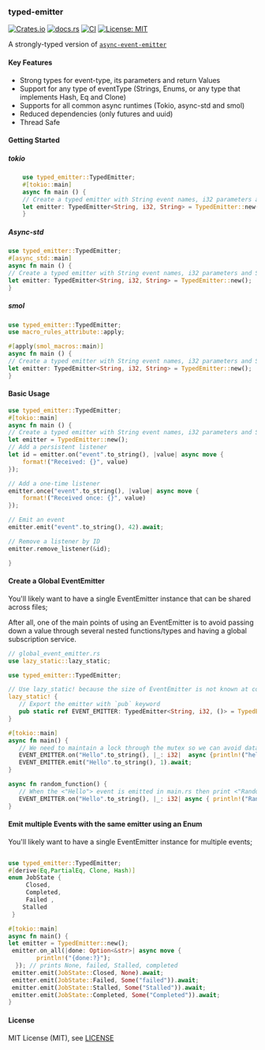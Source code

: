 ### typed-emitter

[![Crates.io](https://img.shields.io/crates/v/typed-emitter)](https://crates.io/crates/typed-emitter)
[![docs.rs](https://img.shields.io/docsrs/async-event-emitter)](https://docs.rs/typed-emitter/)
[![CI](https://github.com/spencerjibz/typed-emitter/actions/workflows/ci.yml/badge.svg)](https://github.com/spencerjibz/typed-emitter/actions/workflows/ci.yml)
[![License: MIT](https://img.shields.io/badge/License-MIT-yellow.svg)](https://opensource.org/licenses/MIT)

A strongly-typed version of [`async-event-emitter`](https://crates.io/crates/async-event-emitter)

#### Key Features

- Strong types  for event-type, its parameters and return Values
- Support for any type of eventType (Strings, Enums, or any type that implements Hash, Eq and Clone)
- Supports for all common async runtimes (Tokio, async-std and smol)
- Reduced dependencies (only futures and uuid)
- Thread Safe

#### Getting Started

##### tokio

```rust
    use typed_emitter::TypedEmitter;
    #[tokio::main]
    async fn main () {
    // Create a typed emitter with String event names, i32 parameters and String return values
    let emitter: TypedEmitter<String, i32, String> = TypedEmitter::new();
    }

```

##### Async-std

```rust
use typed_emitter::TypedEmitter;
#[async_std::main]
async fn main () {
// Create a typed emitter with String event names, i32 parameters and String return values
let emitter: TypedEmitter<String, i32, String> = TypedEmitter::new();
}

```

##### smol

```rust
use typed_emitter::TypedEmitter;
use macro_rules_attribute::apply;

#[apply(smol_macros::main)]
async fn main () {
// Create a typed emitter with String event names, i32 parameters and String return values
let emitter: TypedEmitter<String, i32, String> = TypedEmitter::new();
}

```

#### Basic Usage

```rust
use typed_emitter::TypedEmitter;
#[tokio::main]
async fn main () {
// Create a typed emitter with String event names, i32 parameters and String return values
let emitter = TypedEmitter::new();
// Add a persistent listener
let id = emitter.on("event".to_string(), |value| async move {
    format!("Received: {}", value)
});

// Add a one-time listener
emitter.once("event".to_string(), |value| async move {
    format!("Received once: {}", value)
});

// Emit an event
emitter.emit("event".to_string(), 42).await;

// Remove a listener by ID
emitter.remove_listener(&id);

}

```

#### Create a Global EventEmitter

You'll likely want to have a single EventEmitter instance that can be shared across files;<br>

After all, one of the main points of using an EventEmitter is to avoid passing down a value through several nested functions/types and having a global subscription service.

```rust
// global_event_emitter.rs
use lazy_static::lazy_static;

use typed_emitter::TypedEmitter;

// Use lazy_static! because the size of EventEmitter is not known at compile time
lazy_static! {
   // Export the emitter with `pub` keyword
   pub static ref EVENT_EMITTER: TypedEmitter<String, i32, ()> = TypedEmitter::new();
}

#[tokio::main]
async fn main() {
   // We need to maintain a lock through the mutex so we can avoid data races
   EVENT_EMITTER.on("Hello".to_string(), |_: i32|  async {println!("hello there!")});
   EVENT_EMITTER.emit("Hello".to_string(), 1).await;
}

async fn random_function() {
   // When the <"Hello"> event is emitted in main.rs then print <"Random stuff!">
   EVENT_EMITTER.on("Hello".to_string(), |_: i32| async { println!("Random stuff!")});
}

```

#### Emit multiple Events with the same emitter using an Enum

You'll likely want to have a single EventEmitter instance for multiple events;<br>

```rust

use typed_emitter::TypedEmitter;
#[derive(Eq,PartialEq, Clone, Hash)]
enum JobState {
     Closed,
     Completed,
     Failed ,
    Stalled
 }

#[tokio::main]
async fn main() {
let emitter = TypedEmitter::new();
 emitter.on_all(|done: Option<&str>| async move {
        println!("{done:?}");
  }); // prints None, failed, Stalled, completed
 emitter.emit(JobState::Closed, None).await;
 emitter.emit(JobState::Failed, Some("failed")).await;
 emitter.emit(JobState::Stalled, Some("Stalled")).await;
 emitter.emit(JobState::Completed, Some("Completed")).await;
}

```

#### License

MIT License (MIT), see [LICENSE](LICENSE)

